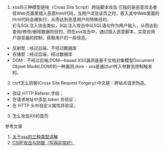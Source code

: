 1. xss的三种模型是啥（Cross Site Script）跨站脚本攻击
它指的是恶意攻击者往Web页面里插入恶意html代码，当用户浏览该页之时，嵌入其中Web里面的html代码会被执行，从而达到恶意用户的特殊目的。  
它与SQL注入攻击类似，SQL注入攻击中以SQL语句作为用户输入，从而达到查询/修改/删除数据的目的，而在xss攻击中，通过插入恶意脚本，实现对用户游览器的控制，获取用户的一些信息。

* 反射型：经过后端，不经过数据库
* 存储型：经过后端，经过数据库
* DOM：不经过后端,DOM—based XSS漏洞是基于文档对象模型Document Objeet Model,DOM)的一种漏洞,dom - xss是通过url传入参数去控制触发的。



2. csrf怎么防御(Cross Site Request Forgery) 中文是：跨站点请求伪造。
* 验证 HTTP Referer 字段；
* 在请求地址中添加 token 并验证；
* 在 HTTP 头中自定义属性并验证。



3. 怎么攻击XX的首页




参考文章
1. [关于xss的三种类型详解](https://blog.csdn.net/u012991692/article/details/79916288)
2. [CSRF攻击与防御（写得非常好）](https://blog.csdn.net/stpeace/article/details/53512283)